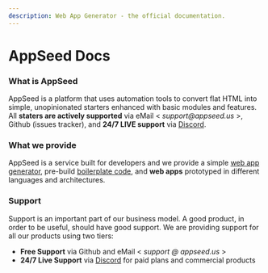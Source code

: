 ```yaml
---
description: Web App Generator - the official documentation.
---
```


# AppSeed Docs

### What is AppSeed  <a id="what-is-appseed"></a>

AppSeed is a platform that uses automation tools to convert flat HTML into simple, unopinionated starters enhanced with basic modules and features. All **staters are actively supported** via eMail &lt; _support@appseed.us_ &gt;, Github \(issues tracker\), and **24/7 LIVE support** via [Discord](https://discord.gg/fZC6hup).



### What we provide <a id="what-we-provide"></a>

AppSeed is a service built for developers and we provide a simple [web app generator](https://docs.appseed.us/app-generator/), pre-build [boilerplate code](https://docs.appseed.us/boilerplate-code/), and **web apps** prototyped in different languages and architectures.



### Support

Support is an important part of our business model. A good product, in order to be useful, should have good support. We are providing support for all our products using two tiers:

* **Free Support** via Github and eMail &lt; _support @ appseed.us_ &gt;
* **24/7 Live Support** via [Discord](https://discord.gg/fZC6hup) for paid plans and commercial products



